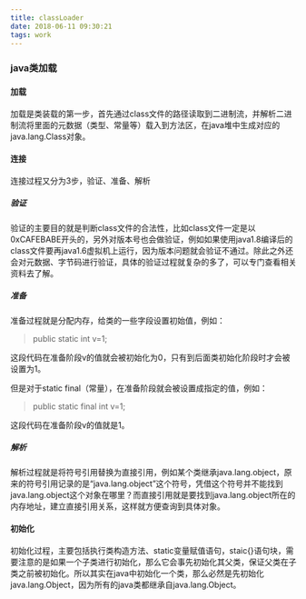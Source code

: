 ```yaml
---
title: classLoader
date: 2018-06-11 09:30:21
tags: work
---
```


### java类加载

#### 加载

加载是类装载的第一步，首先通过class文件的路径读取到二进制流，并解析二进制流将里面的元数据（类型、常量等）载入到方法区，在java堆中生成对应的java.lang.Class对象。

#### 连接

连接过程又分为3步，验证、准备、解析

##### 验证

验证的主要目的就是判断class文件的合法性，比如class文件一定是以0xCAFEBABE开头的，另外对版本号也会做验证，例如如果使用java1.8编译后的class文件要再java1.6虚拟机上运行，因为版本问题就会验证不通过。除此之外还会对元数据、字节码进行验证，具体的验证过程就复杂的多了，可以专门查看相关资料去了解。

##### 准备

准备过程就是分配内存，给类的一些字段设置初始值，例如：

> public static int v=1;

这段代码在准备阶段v的值就会被初始化为0，只有到后面类初始化阶段时才会被设置为1。

但是对于static final（常量），在准备阶段就会被设置成指定的值，例如：

> public static final int v=1;

这段代码在准备阶段v的值就是1。

##### 解析

解析过程就是将符号引用替换为直接引用，例如某个类继承java.lang.object，原来的符号引用记录的是“java.lang.object”这个符号，凭借这个符号并不能找到java.lang.object这个对象在哪里？而直接引用就是要找到java.lang.object所在的内存地址，建立直接引用关系，这样就方便查询到具体对象。

#### 初始化

初始化过程，主要包括执行类构造方法、static变量赋值语句，staic{}语句块，需要注意的是如果一个子类进行初始化，那么它会事先初始化其父类，保证父类在子类之前被初始化。所以其实在java中初始化一个类，那么必然是先初始化java.lang.Object，因为所有的java类都继承自java.lang.Object。